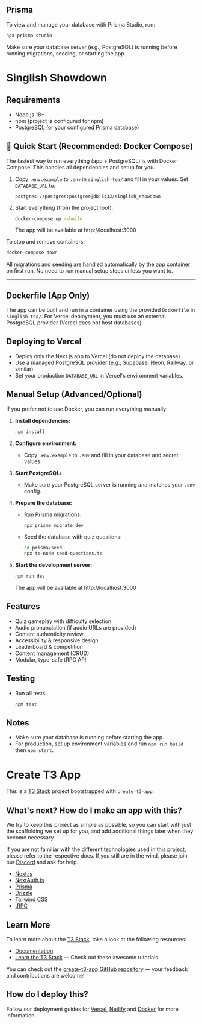 ## Prisma

To view and manage your database with Prisma Studio, run:

```sh
npx prisma studio
```

Make sure your database server (e.g., PostgreSQL) is running before running migrations, seeding, or starting the app.
# Singlish Showdown

## Requirements

- Node.js 18+
- npm (project is configured for npm)
- PostgreSQL (or your configured Prisma database)



## 🚀 Quick Start (Recommended: Docker Compose)

The fastest way to run everything (app + PostgreSQL) is with Docker Compose. This handles all dependencies and setup for you.

1. Copy `.env.example` to `.env` in `singlish-tea/` and fill in your values. Set `DATABASE_URL` to:
   ```
   postgres://postgres:postgres@db:5432/singlish_showdown
   ```
2. Start everything (from the project root):
   ```sh
   docker-compose up --build
   ```
   The app will be available at http://localhost:3000

To stop and remove containers:
```sh
docker-compose down
```

All migrations and seeding are handled automatically by the app container on first run. No need to run manual setup steps unless you want to.

---

## Dockerfile (App Only)

The app can be built and run in a container using the provided `Dockerfile` in `singlish-tea/`. For Vercel deployment, you must use an external PostgreSQL provider (Vercel does not host databases).

## Deploying to Vercel

- Deploy only the Next.js app to Vercel (do not deploy the database).
- Use a managed PostgreSQL provider (e.g., Supabase, Neon, Railway, or similar).
- Set your production `DATABASE_URL` in Vercel's environment variables.


## Manual Setup (Advanced/Optional)

If you prefer not to use Docker, you can run everything manually:

1. **Install dependencies:**
   ```sh
   npm install
   ```

2. **Configure environment:**
   - Copy `.env.example` to `.env` and fill in your database and secret values.

3. **Start PostgreSQL:**
   - Make sure your PostgreSQL server is running and matches your `.env` config.

4. **Prepare the database:**
   - Run Prisma migrations:
     ```sh
     npx prisma migrate dev
     ```
   - Seed the database with quiz questions:
     ```sh
     cd prisma/seed
     npx ts-node seed-questions.ts
     ```

5. **Start the development server:**
   ```sh
   npm run dev
   ```
   The app will be available at http://localhost:3000

## Features

- Quiz gameplay with difficulty selection
- Audio pronunciation (if audio URLs are provided)
- Content authenticity review
- Accessibility & responsive design
- Leaderboard & competition
- Content management (CRUD)
- Modular, type-safe tRPC API

## Testing

- Run all tests:
  ```sh
  npm test
  ```

## Notes

- Make sure your database is running before starting the app.
- For production, set up environment variables and run `npm run build` then `npm start`.
# Create T3 App

This is a [T3 Stack](https://create.t3.gg/) project bootstrapped with `create-t3-app`.

## What's next? How do I make an app with this?

We try to keep this project as simple as possible, so you can start with just the scaffolding we set up for you, and add additional things later when they become necessary.

If you are not familiar with the different technologies used in this project, please refer to the respective docs. If you still are in the wind, please join our [Discord](https://t3.gg/discord) and ask for help.

- [Next.js](https://nextjs.org)
- [NextAuth.js](https://next-auth.js.org)
- [Prisma](https://prisma.io)
- [Drizzle](https://orm.drizzle.team)
- [Tailwind CSS](https://tailwindcss.com)
- [tRPC](https://trpc.io)

## Learn More

To learn more about the [T3 Stack](https://create.t3.gg/), take a look at the following resources:

- [Documentation](https://create.t3.gg/)
- [Learn the T3 Stack](https://create.t3.gg/en/faq#what-learning-resources-are-currently-available) — Check out these awesome tutorials

You can check out the [create-t3-app GitHub repository](https://github.com/t3-oss/create-t3-app) — your feedback and contributions are welcome!

## How do I deploy this?

Follow our deployment guides for [Vercel](https://create.t3.gg/en/deployment/vercel), [Netlify](https://create.t3.gg/en/deployment/netlify) and [Docker](https://create.t3.gg/en/deployment/docker) for more information.
